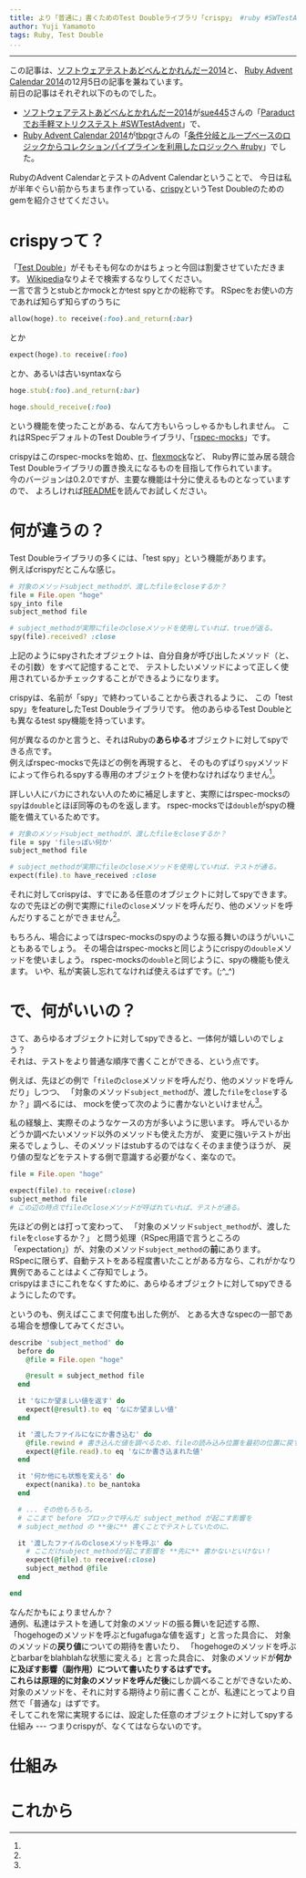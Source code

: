 ```yaml
---
title: より「普通に」書くためのTest Doubleライブラリ「crispy」 #ruby #SWTestAdvent
author: Yuji Yamamoto
tags: Ruby, Test Double
...
```

---

この記事は、[ソフトウェアテストあどべんとかれんだー2014](http://connpass.com/event/9500/)と、
[Ruby Advent Calendar 2014](http://qiita.com/advent-calendar/2014/ruby)の12月5日の記事を兼ねています。 \
前日の記事はそれぞれ以下のものでした。

- [ソフトウェアテストあどべんとかれんだー2014](http://connpass.com/event/9500/)が[sue445](https://github.com/sue445/)さんの「[Paraductでお手軽マトリクステスト #SWTestAdvent](http://sue445.hatenablog.com/entry/2014/12/04/002041)」で、
- [Ruby Advent Calendar 2014](http://qiita.com/advent-calendar/2014/ruby)が[tbpgr](https://github.com/tbpgr)さんの「[条件分岐とループベースのロジックからコレクションパイプラインを利用したロジックへ #ruby](http://qiita.com/tbpgr/items/190859b5080914896db8)」でした。

RubyのAdvent CalendarとテストのAdvent Calendarということで、
今日は私が半年ぐらい前からちまちま作っている、[crispy](https://github.com/igrep/crispy)というTest Doubleのためのgemを紹介させてください。

# crispyって？

「[Test Double](https://www.google.co.jp/?gfe_rd=cr&ei=w456VPj9B-yumQXk1oHACg&gws_rd=ssl#q=test+double)」がそもそも何なのかはちょっと今回は割愛させていただきます。
[Wikipedia](http://ja.wikipedia.org/wiki/%E3%83%86%E3%82%B9%E3%83%88%E3%83%80%E3%83%96%E3%83%AB)なりよそで検索するなりしてください。 \
一言で言うとstubとかmockとかtest spyとかの総称です。
RSpecをお使いの方であれば知らず知らずのうちに

```ruby
allow(hoge).to receive(:foo).and_return(:bar)
```

とか

```ruby
expect(hoge).to receive(:foo)
```

とか、あるいは古いsyntaxなら

```ruby
hoge.stub(:foo).and_return(:bar)

hoge.should_receive(:foo)
```

という機能を使ったことがある、なんて方もいらっしゃるかもしれません。
これはRSpecデフォルトのTest Doubleライブラリ、「[rspec-mocks](https://github.com/rspec/rspec-mocks)」です。

crispyはこのrspec-mocksを始め、[rr](https://github.com/rr/rr)、[flexmock](https://github.com/jimweirich/flexmock)など、
Ruby界に並み居る競合Test Doubleライブラリの置き換えになるものを目指して作られています。 \
今のバージョンは0.2.0ですが、主要な機能は十分に使えるものとなっていますので、
よろしければ[README](https://github.com/igrep/crispy/blob/master/README.md)を読んでお試しください。

# 何が違うの？

Test Doubleライブラリの多くには、「test spy」という機能があります。 \
例えばcrispyだとこんな感じ。

```ruby
# 対象のメソッドsubject_methodが、渡したfileをcloseするか？
file = File.open "hoge"
spy_into file
subject_method file

# subject_methodが実際にfileのcloseメソッドを使用していれば、trueが返る。
spy(file).received? :close
```

上記のようにspyされたオブジェクトは、自分自身が呼び出したメソッド（と、その引数）をすべて記憶することで、
テストしたいメソッドによって正しく使用されているかチェックすることができるようになります。

crispyは、名前が「spy」で終わっていることから表されるように、
この「test spy」をfeatureしたTest Doubleライブラリです。
他のあらゆるTest Doubleとも異なるtest spy機能を持っています。

何が異なるのかと言うと、それはRubyの**あらゆる**オブジェクトに対してspyできる点です。 \
例えばrspec-mocksで先ほどの例を再現すると、
そのものずばり`spy`メソッドによって作られるspyする専用のオブジェクトを使わなければなりません[^actually-double]。

[^actually-double]:
詳しい人にバカにされない人のために補足しますと、実際にはrspec-mocksの`spy`は`double`とほぼ同等のものを返します。
rspec-mocksでは`double`がspyの機能を備えているためです。

```ruby
# 対象のメソッドsubject_methodが、渡したfileをcloseするか？
file = spy 'fileっぽい何か'
subject_method file

# subject_methodが実際にfileのcloseメソッドを使用していれば、テストが通る。
expect(file).to have_received :close
```

それに対してcrispyは、すでにある任意のオブジェクトに対してspyできます。
なので先ほどの例で実際に`file`の`close`メソッドを呼んだり、他のメソッドを呼んだりすることができません[^double]。

[^double]:
もちろん、場合によってはrspec-mocksのspyのような振る舞いのほうがいいこともあるでしょう。
その場合はrspec-mocksと同じようにcrispyの`double`メソッドを使いましょう。
rspec-mocksの`double`と同じように、spyの機能も使えます。
いや、私が実装し忘れてなければ使えるはずです。(;^\_^)

# で、何がいいの？

さて、あらゆるオブジェクトに対してspyできると、一体何が嬉しいのでしょう？ \
それは、テストをより普通な順序で書くことができる、という点です。

例えば、先ほどの例で「`file`の`close`メソッドを呼んだり、他のメソッドを呼んだり」しつつ、
「対象のメソッド`subject_method`が、渡した`file`を`close`するか？」調べるには、
mockを使って次のように書かないといけません[^more-frequent]。

[^more-frequent]:
私の経験上、実際そのようなケースの方が多いように思います。
呼んでいるかどうか調べたいメソッド以外のメソッドも使えた方が、
変更に強いテストが出来るでしょうし、そのメソッドはstubするのではなくそのまま使うほうが、
戻り値の型などをテストする側で意識する必要がなく、楽なので。

```ruby
file = File.open "hoge"

expect(file).to receive(:close)
subject_method file
# この辺の時点でfileのcloseメソッドが呼ばれていれば、テストが通る。
```

先ほどの例とは打って変わって、
「対象のメソッド`subject_method`が、渡した`file`を`close`するか？」
と問う処理（RSpec用語で言うところの「expectation」）が、対象のメソッド`subject_method`の**前**にあります。 \
RSpecに限らず、自動テストをある程度書いたことがある方なら、これがかなり異例であることはよくご存知でしょう。 \
crispyはまさにこれをなくすために、あらゆるオブジェクトに対してspyできるようにしたのです。

というのも、例えばここまで何度も出した例が、
とある大きなspecの一部である場合を想像してみてください。

```ruby
describe 'subject_method' do
  before do
    @file = File.open "hoge"

    @result = subject_method file
  end

  it 'なにか望ましい値を返す' do
    expect(@result).to eq 'なにか望ましい値'
  end

  it '渡したファイルになにか書き込む' do
    @file.rewind # 書き込んだ値を調べるため、fileの読み込み位置を最初の位置に戻す
    expect(@file.read).to eq 'なにか書き込まれた値'
  end

  it '何か他にも状態を変える' do
    expect(nanika).to be_nantoka
  end

  # ... その他もろもろ。
  # ここまで before ブロックで呼んだ subject_method が起こす影響を
  # subject_method の **後に** 書くことでテストしていたのに、

  it '渡したファイルのcloseメソッドを呼ぶ' do
    # ここだけsubject_methodが起こす影響を **先に** 書かないといけない！
    expect(@file).to receive(:close)
    subject_method @file
  end

end
```

なんだかもにょりませんか？ \
通例、私達はテストを通して対象のメソッドの振る舞いを記述する際、
「hogehogeのメソッドを呼ぶとfugafugaな値を返す」と言った具合に、
対象のメソッドの**戻り値**についての期待を書いたり、
「hogehogeのメソッドを呼ぶとbarbarをblahblahな状態に変える」と言った具合に、
対象のメソッドが**何かに及ぼす影響（副作用）**について書いたりするはずです。 \
これらは原理的に対象のメソッドを呼んだ**後**にしか調べることができないため、
対象のメソッドを、それに対する期待より前に書くことが、私達にとってより自然で「普通な」はずです。 \
そしてこれを常に実現するには、設定した任意のオブジェクトに対してspyする仕組み --- つまりcrispyが、なくてはならないのです。

# 仕組み

# これから
